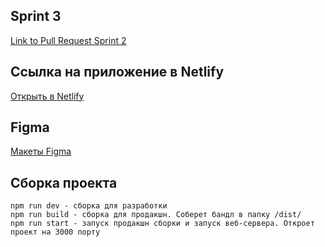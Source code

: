 ## Sprint 3
[Link to Pull Request Sprint 2](https://github.com/harlequin-plus/middle.messenger.praktikum.yandex/pull/8)

## Ссылка на приложение в Netlify
[Открыть в Netlify](https://itchat.netlify.app/)

## Figma
[Макеты Figma](https://www.figma.com/file/DdlKfYJOz2Frz0NU5ywzQ6/iT-Chat-%E2%80%94-Yandex.Practikum?node-id=0:1&t=4m9GIqE1KmxrrgkS-1)

## Сборка проекта

    npm run dev - сборка для разработки
    npm run build - сборка для продакшн. Соберет бандл в папку /dist/
    npm run start - запуск продакшн сборки и запуск веб-сервера. Откроет проект на 3000 порту
